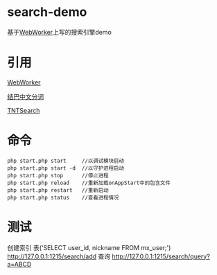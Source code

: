search-demo
========
基于[WebWorker](https://github.com/xtgxiso/WebWorker)上写的搜索引擎demo

引用
========

[WebWorker](https://github.com/xtgxiso/WebWorker)

[结巴中文分词](https://github.com/fukuball/jieba-php)

[TNTSearch](https://github.com/teamtnt/tntsearch)

命令
========

```
php start.php start     //以调试模块启动 
php start.php start -d  //以守护进程启动
php start.php stop      //停止进程
php start.php reload    //重新加载onAppStart中的包含文件
php start.php restart   //重新启动
php start.php status    //查看进程情况
```

测试
========

创建索引 表('SELECT user_id, nickname FROM mx_user;')
http://127.0.0.1:1215/search/add
查询
http://127.0.0.1:1215/search/query?a=ABCD

